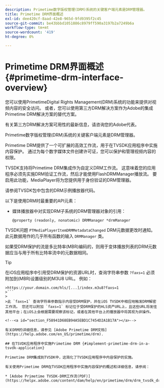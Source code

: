 ```yaml
---
description: Primetime数字版权管理(DRM)系统的关键客户端元素是DRM管理器。
title: Primetime DRM界面概述
exl-id: dee420cf-8aad-42e8-965d-9fd9395f2c45
source-git-commit: be43bbbd1051886c8979ff590a3197b2a7249b6a
workflow-type: tm+mt
source-wordcount: '419'
ht-degree: 0%

---
```


# Primetime DRM界面概述 {#primetime-drm-interface-overview}

您可以使用PrimetimeDigital Rights Management(DRM)系统的功能来提供对视频内容的安全访问。 或者，您可以使用第三方DRM解决方案作为Adobe的集成Primetime DRM解决方案的替代方案。

有关第三方DRM解决方案可用性的最新信息，请咨询您的Adobe代表。

Primetime数字版权管理(DRM)系统的关键客户端元素是DRM管理器。

<!--<a id="section_4DD54E085AB345FE9BE00865E56B28DB"></a>-->

Primetime DRM提供了一个可扩展的高效工作流，用于在TVSDK应用程序中实施内容保护。 通过为每个数字媒体文件创建许可证，您可以保护和管理视频内容的权限。

TVSDK支持将Primetime DRM集成作为自定义DRM工作流。 这意味着您的应用程序必须先实施DRM验证工作流，然后才能使用FlashDRMManager播放流。 要启用此功能，MediaPlayer将为您提供用于身份验证的DRM管理器。

请参阅TVSDK包中包含的DRM示例播放器代码。

以下是使用DRM时最重要的API元素：

* 媒体播放器中对实现DRM子系统的DRM管理器对象的引用：

   ```
   @property (readonly, nonatomic) DRMManager *drmManager
   ```

<!--<a id="section_F986DB1EDD6F44CD8E57419CCA0921E8"></a>-->

TVSDK问题 `PTMediaPlayerItemDRMMetadataChanged` DRM元数据更改时通知。 此元数据用作的几乎所有函数的输入 `DRMManager` 类。

<!--<a id="section_223DCF63BAB6438792A85352A79044CC"></a>-->

如果受DRM保护的流是多比特率(MBR)编码的，则用于变体播放列表的DRM元数据应当与用于所有比特率流中的元数据相同。

>[!TIP]
>
>在iOS应用程序中引用受DRM保护的资源URL时，查询字符串参数 `?faxs=1` 必须附加到(MBR)设置级别的M3U8 URL。 例如：
>
>
```
>https://your.domain.com/hls/[...]/index.m3u8?faxs=1
>```
>
>此 `faxs=1` 查询字符串参数指示内容受DRM保护，并在iOS TVSDK中相应地触发DRM解密工作流。 您还可以附加 `faxs=1` 标记位于受DRM保护的HLS资产URL上，且这些URL将发往其他平台；在iOS上会根据需要观察该标记，或者在其他平台上的播放器中将其视为非操作。

<!--<a id="section_F58941D68EB94A5EBD1C7454D2A1B17A"></a>-->

有关DRM的详细信息，请参见 [Adobe Primetime DRM文档](https://help.adobe.com/en_US/primetime/drm).

## 在TSVDK应用程序中实施Primetime DRM {#implement-primetime-drm-in-a-tsvdk-application}

Primetime DRM集成到TVSDK中，这简化了TVSDK应用程序中内容保护的实施。

有关使用Primetime DRM在TVSDK应用程序中实施内容保护的概述和详细信息，请参阅：

* [Adobe Primetime TVSDK-DRM工作流(PDF)](https://helpx.adobe.com/content/dam/help/en/primetime/drm/drm_tvsdk_drm_workflow.pdf)
